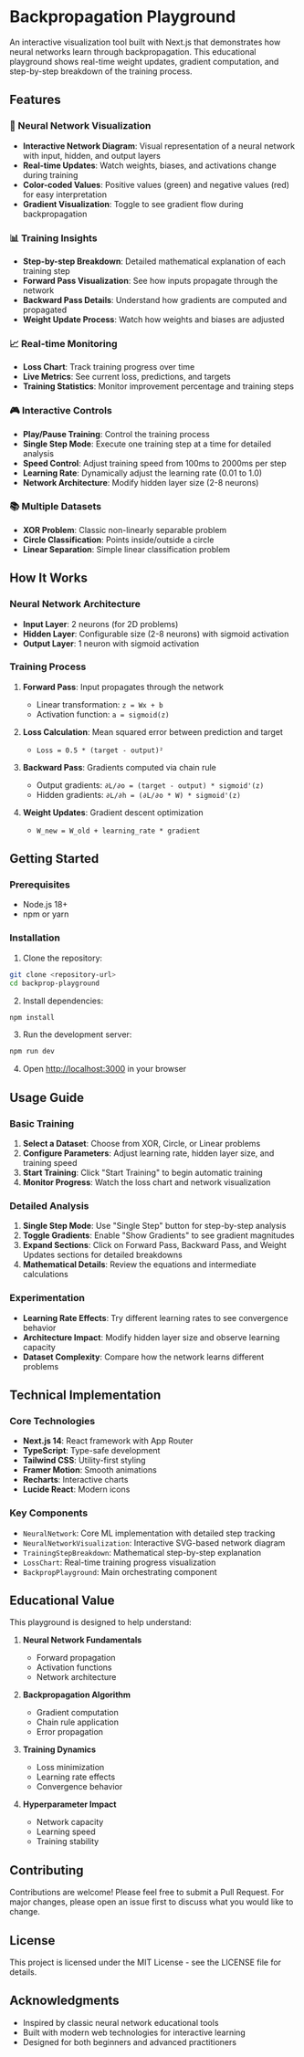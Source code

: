 # Backpropagation Playground

An interactive visualization tool built with Next.js that demonstrates how neural networks learn through backpropagation. This educational playground shows real-time weight updates, gradient computation, and step-by-step breakdown of the training process.

## Features

### 🧠 Neural Network Visualization
- **Interactive Network Diagram**: Visual representation of a neural network with input, hidden, and output layers
- **Real-time Updates**: Watch weights, biases, and activations change during training
- **Color-coded Values**: Positive values (green) and negative values (red) for easy interpretation
- **Gradient Visualization**: Toggle to see gradient flow during backpropagation

### 📊 Training Insights
- **Step-by-step Breakdown**: Detailed mathematical explanation of each training step
- **Forward Pass Visualization**: See how inputs propagate through the network
- **Backward Pass Details**: Understand how gradients are computed and propagated
- **Weight Update Process**: Watch how weights and biases are adjusted

### 📈 Real-time Monitoring
- **Loss Chart**: Track training progress over time
- **Live Metrics**: See current loss, predictions, and targets
- **Training Statistics**: Monitor improvement percentage and training steps

### 🎮 Interactive Controls
- **Play/Pause Training**: Control the training process
- **Single Step Mode**: Execute one training step at a time for detailed analysis
- **Speed Control**: Adjust training speed from 100ms to 2000ms per step
- **Learning Rate**: Dynamically adjust the learning rate (0.01 to 1.0)
- **Network Architecture**: Modify hidden layer size (2-8 neurons)

### 📚 Multiple Datasets
- **XOR Problem**: Classic non-linearly separable problem
- **Circle Classification**: Points inside/outside a circle
- **Linear Separation**: Simple linear classification problem

## How It Works

### Neural Network Architecture
- **Input Layer**: 2 neurons (for 2D problems)
- **Hidden Layer**: Configurable size (2-8 neurons) with sigmoid activation
- **Output Layer**: 1 neuron with sigmoid activation

### Training Process
1. **Forward Pass**: Input propagates through the network
   - Linear transformation: `z = Wx + b`
   - Activation function: `a = sigmoid(z)`

2. **Loss Calculation**: Mean squared error between prediction and target
   - `Loss = 0.5 * (target - output)²`

3. **Backward Pass**: Gradients computed via chain rule
   - Output gradients: `∂L/∂o = (target - output) * sigmoid'(z)`
   - Hidden gradients: `∂L/∂h = (∂L/∂o * W) * sigmoid'(z)`

4. **Weight Updates**: Gradient descent optimization
   - `W_new = W_old + learning_rate * gradient`

## Getting Started

### Prerequisites
- Node.js 18+ 
- npm or yarn

### Installation

1. Clone the repository:
```bash
git clone <repository-url>
cd backprop-playground
```

2. Install dependencies:
```bash
npm install
```

3. Run the development server:
```bash
npm run dev
```

4. Open [http://localhost:3000](http://localhost:3000) in your browser

## Usage Guide

### Basic Training
1. **Select a Dataset**: Choose from XOR, Circle, or Linear problems
2. **Configure Parameters**: Adjust learning rate, hidden layer size, and training speed
3. **Start Training**: Click "Start Training" to begin automatic training
4. **Monitor Progress**: Watch the loss chart and network visualization

### Detailed Analysis
1. **Single Step Mode**: Use "Single Step" button for step-by-step analysis
2. **Toggle Gradients**: Enable "Show Gradients" to see gradient magnitudes
3. **Expand Sections**: Click on Forward Pass, Backward Pass, and Weight Updates sections for detailed breakdowns
4. **Mathematical Details**: Review the equations and intermediate calculations

### Experimentation
- **Learning Rate Effects**: Try different learning rates to see convergence behavior
- **Architecture Impact**: Modify hidden layer size and observe learning capacity
- **Dataset Complexity**: Compare how the network learns different problems

## Technical Implementation

### Core Technologies
- **Next.js 14**: React framework with App Router
- **TypeScript**: Type-safe development
- **Tailwind CSS**: Utility-first styling
- **Framer Motion**: Smooth animations
- **Recharts**: Interactive charts
- **Lucide React**: Modern icons

### Key Components
- `NeuralNetwork`: Core ML implementation with detailed step tracking
- `NeuralNetworkVisualization`: Interactive SVG-based network diagram
- `TrainingStepBreakdown`: Mathematical step-by-step explanation
- `LossChart`: Real-time training progress visualization
- `BackpropPlayground`: Main orchestrating component

## Educational Value

This playground is designed to help understand:

1. **Neural Network Fundamentals**
   - Forward propagation
   - Activation functions
   - Network architecture

2. **Backpropagation Algorithm**
   - Gradient computation
   - Chain rule application
   - Error propagation

3. **Training Dynamics**
   - Loss minimization
   - Learning rate effects
   - Convergence behavior

4. **Hyperparameter Impact**
   - Network capacity
   - Learning speed
   - Training stability

## Contributing

Contributions are welcome! Please feel free to submit a Pull Request. For major changes, please open an issue first to discuss what you would like to change.

## License

This project is licensed under the MIT License - see the LICENSE file for details.

## Acknowledgments

- Inspired by classic neural network educational tools
- Built with modern web technologies for interactive learning
- Designed for both beginners and advanced practitioners
